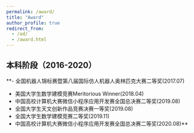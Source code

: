 ```yaml
---
permalink: /award/
title: "Award"
author_profile: true
redirect_from: 
  - /ad/
  - /award.html
---
```


## 本科阶段（2016-2020）
**- 全国机器人锦标赛暨第八届国际仿人机器人奥林匹克大赛二等奖(2017.07)
- 美国大学生数学建模竞赛Meritorious Winner(2018.04)
- 中国高校计算机大赛微信小程序应用开发赛全国总决赛二等奖(2019.08)
- 全国大学生天文创新作品竞赛决赛一等奖(2019.08)
- 全国大学生数学建模竞赛二等奖(2019.11)
- 中国高校计算机大赛微信小程序应用开发赛全国总决赛二等奖(2020.08)**
